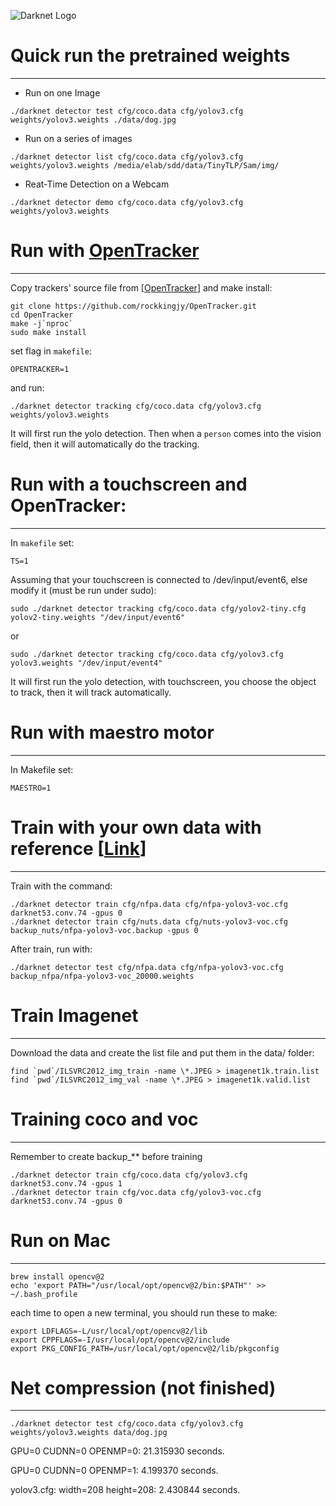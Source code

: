 ![Darknet Logo](http://pjreddie.com/media/files/darknet-black-small.png)

# Quick run the pretrained weights
---------------------
* Run on one Image
```
./darknet detector test cfg/coco.data cfg/yolov3.cfg weights/yolov3.weights ./data/dog.jpg
```
* Run on a series of images
```
./darknet detector list cfg/coco.data cfg/yolov3.cfg weights/yolov3.weights /media/elab/sdd/data/TinyTLP/Sam/img/
```
* Reat-Time Detection on a Webcam
```
./darknet detector demo cfg/coco.data cfg/yolov3.cfg weights/yolov3.weights
```

# Run with [OpenTracker](https://github.com/rockkingjy/OpenTracker)
-----------------
Copy trackers' source file from [[OpenTracker](https://github.com/rockkingjy/OpenTracker)] and make install:
```
git clone https://github.com/rockkingjy/OpenTracker.git
cd OpenTracker
make -j`nproc`
sudo make install
```
set flag in `makefile`:
```
OPENTRACKER=1
```
and run:
```
./darknet detector tracking cfg/coco.data cfg/yolov3.cfg weights/yolov3.weights
```
It will first run the yolo detection. Then when a `person` comes into the vision field, then it will automatically do the tracking.

# Run with a touchscreen and OpenTracker:
---------------------
In `makefile` set:
```
TS=1
```
Assuming that your touchscreen is connected to /dev/input/event6, else modify it (must be run under sudo):
```
sudo ./darknet detector tracking cfg/coco.data cfg/yolov2-tiny.cfg yolov2-tiny.weights "/dev/input/event6"
```
or
```
sudo ./darknet detector tracking cfg/coco.data cfg/yolov3.cfg yolov3.weights "/dev/input/event4"
```
It will first run the yolo detection, with touchscreen, you choose the object to track, then it will track automatically.


# Run with maestro motor
--------------------
In Makefile set:
```
MAESTRO=1
```

# Train with your own data with reference [[Link](https://github.com/AlexeyAB/darknet)]
-------------------
Train with the command:
```
./darknet detector train cfg/nfpa.data cfg/nfpa-yolov3-voc.cfg darknet53.conv.74 -gpus 0
./darknet detector train cfg/nuts.data cfg/nuts-yolov3-voc.cfg backup_nuts/nfpa-yolov3-voc.backup -gpus 0

```
After train, run with:
```
./darknet detector test cfg/nfpa.data cfg/nfpa-yolov3-voc.cfg backup_nfpa/nfpa-yolov3-voc_20000.weights
```


# Train Imagenet
-----------------

Download the data and create the list file and put them in the data/ folder:
```
find `pwd`/ILSVRC2012_img_train -name \*.JPEG > imagenet1k.train.list
find `pwd`/ILSVRC2012_img_val -name \*.JPEG > imagenet1k.valid.list
```

# Training coco and voc
------------------
Remember to create backup_** before training
```
./darknet detector train cfg/coco.data cfg/yolov3.cfg darknet53.conv.74 -gpus 1
./darknet detector train cfg/voc.data cfg/yolov3-voc.cfg darknet53.conv.74 -gpus 0
```

# Run on Mac
------------------
```
brew install opencv@2
echo 'export PATH="/usr/local/opt/opencv@2/bin:$PATH"' >> ~/.bash_profile
```
each time to open a new terminal, you should run these to make:
```
export LDFLAGS=-L/usr/local/opt/opencv@2/lib
export CPPFLAGS=-I/usr/local/opt/opencv@2/include
export PKG_CONFIG_PATH=/usr/local/opt/opencv@2/lib/pkgconfig
```

# Net compression (not finished)
-----------------
```
./darknet detector test cfg/coco.data cfg/yolov3.cfg weights/yolov3.weights data/dog.jpg
```
GPU=0 CUDNN=0 OPENMP=0: 21.315930 seconds.

GPU=0 CUDNN=0 OPENMP=1: 4.199370 seconds.

yolov3.cfg: width=208 height=208: 2.430844 seconds.


